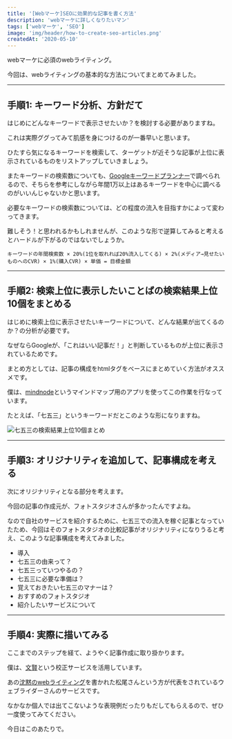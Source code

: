 ```yaml
---
title: '[Webマーケ]SEOに効果的な記事を書く方法'
description: 'webマーケに詳しくなりたいマン'
tags: ['webマーケ', 'SEO']
image: 'img/header/how-to-create-seo-articles.png'
createdAt: '2020-05-10'
---
```


webマーケに必須のwebライティング。

今回は、webライティングの基本的な方法についてまとめてみました。

---------

<!--more-->

## 手順1: キーワード分析、方針だて

はじめにどんなキーワードで表示させたいか？を検討する必要がありますね。

これは実際ググってみて肌感を身につけるのが一番早いと思います。

ひたすら気になるキーワードを検索して、ターゲットが近そうな記事が上位に表示されているものをリストアップしていきましょう。

またキーワードの検索数についても、[Googleキーワードプランナー](https://ads.google.com/intl/ja_jp/home/tools/keyword-planner/)で調べられるので、そちらを参考にしながら年間1万以上はあるキーワードを中心に調べるのがいいんじゃないかと思います。

必要なキーワードの検索数については、どの程度の流入を目指すかによって変わってきます。

難しそう！と思われるかもしれませんが、このような形で逆算してみると考えるとハードルが下がるのではないでしょうか。

```
キーワードの年間検索数 × 20%(1位を取れれば20%流入してくる) × 2%(メディア→見せたいものへのCVR) × 1%(購入CVR) × 単価 = 目標金額
```

---------

## 手順2: 検索上位に表示したいことばの検索結果上位10個をまとめる

はじめに検索上位に表示させたいキーワードについて、どんな結果が出てくるのか？の分析が必要です。

なぜならGoogleが、「これはいい記事だ！」と判断しているものが上位に表示されているためです。

まとめ方としては、記事の構成をhtmlタグをベースにまとめていく方法がオススメです。

僕は、[mindnode](https://mindnode.com/)というマインドマップ用のアプリを使ってこの作業を行なっています。

たとえば、「七五三」というキーワードだとこのような形になりますね。

![七五三の検索結果上位10個まとめ](./img/1.png)


---------

## 手順3: オリジナリティを追加して、記事構成を考える

次にオリジナリティとなる部分を考えます。

今回の記事の作成元が、フォトスタジオさんが多かったんですよね。

なので自社のサービスを紹介するために、七五三での流入を稼ぐ記事となっていたため、今回はそのフォトスタジオの比較記事がオリジナリティになりうると考え、このような記事構成を考えてみました。

- 導入
- 七五三の由来って？
- 七五三っていつやるの？
- 七五三に必要な準備は？
- 覚えておきたい七五三のマナーは？
- おすすめのフォトスタジオ
- 紹介したいサービスについて

---------

## 手順4: 実際に描いてみる

ここまでのステップを経て、ようやく記事作成に取り掛かります。

僕は、[文賢](https://rider-store.jp/bun-ken/)という校正サービスを活用しています。

あの[沈黙のwebライティング](https://www.amazon.co.jp/%E6%B2%88%E9%BB%99%E3%81%AEWeb%E3%83%A9%E3%82%A4%E3%83%86%E3%82%A3%E3%83%B3%E3%82%B0-%E2%80%94Web%E3%83%9E%E3%83%BC%E3%82%B1%E3%83%83%E3%82%BF%E3%83%BC-%E3%83%9C%E3%83%BC%E3%83%B3%E3%81%AE%E6%BF%80%E9%97%98%E2%80%94%E3%80%88SEO%E3%81%AE%E3%81%9F%E3%82%81%E3%81%AE%E3%83%A9%E3%82%A4%E3%83%86%E3%82%A3%E3%83%B3%E3%82%B0%E6%95%99%E6%9C%AC%E3%80%89-%E6%9D%BE%E5%B0%BE-%E8%8C%82%E8%B5%B7/dp/4844366238)を書かれた松尾さんという方が代表をされているウェブライダーさんのサービスです。

なかなか個人では出てこないような表現例だったりもだしてもらえるので、ぜひ一度使ってみてください。

今日はこのあたりで。
